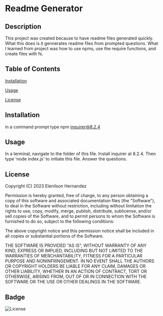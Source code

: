 # Readme Generator

  ## Description

  This project was created because to have readme files generated quickly.
  What this does is it gennerates readme files from prompted questions.
  What I learned from project was how to use npms, use the require functions, and create files with fs.

  ## Table of Contents

  [Installation](#installation)

  [Usage](#usage)
  
  

  [License](#license)

  ## Installation

  in a command prompt type npm inquirer@8.2.4

  ## Usage

  In a terminal, navigate to the folder of this file. Install inquirer at 8.2.4. Then type 'node index.js' to initiate this file. Answer the questions.




  ## License
    
  Copyright (C) 2023 Elenilson Hernandez
    
  Permission is hereby granted, free of charge, to any person obtaining a copy of this software and 
  associated documentation files (the "Software"), to deal in the Software without restriction, 
  including without limitation the rights to use, copy, modify, merge, publish, distribute, sublicense, 
  and/or sell copies of the Software, and to permit persons to whom the Software is furnished to do 
  so, subject to the following conditions:
    
  The above copyright notice and this permission notice shall be included in all copies or substantial
  portions of the Software.

  THE SOFTWARE IS PROVIDED "AS IS", WITHOUT WARRANTY OF ANY KIND, EXPRESS OR
  IMPLIED, INCLUDING BUT NOT LIMITED TO THE WARRANTIES OF MERCHANTABILITY, FITNESS
  FOR A PARTICULAR PURPOSE AND NONINFRINGEMENT. IN NO EVENT SHALL THE AUTHORS
  OR COPYRIGHT HOLDERS BE LIABLE FOR ANY CLAIM, DAMAGES OR OTHER LIABILITY,
  WHETHER IN AN ACTION OF CONTRACT, TORT OR OTHERWISE, ARISING FROM, OUT OF OR IN
  CONNECTION WITH THE SOFTWARE OR THE USE OR OTHER DEALINGS IN THE SOFTWARE.
  

  ## Badge

![License](https://img.shields.io/badge/License-MIT-green)
